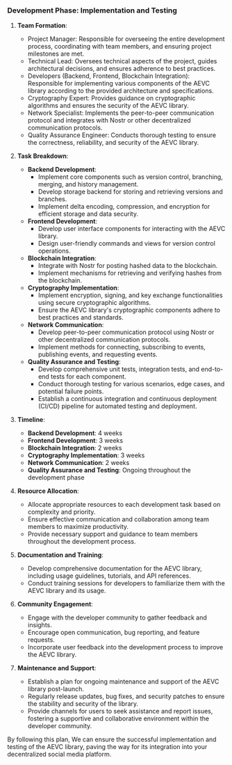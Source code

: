 ### Development Phase: Implementation and Testing

1. **Team Formation**:
   - Project Manager: Responsible for overseeing the entire development process, coordinating with team members, and ensuring project milestones are met.
   - Technical Lead: Oversees technical aspects of the project, guides architectural decisions, and ensures adherence to best practices.
   - Developers (Backend, Frontend, Blockchain Integration): Responsible for implementing various components of the AEVC library according to the provided architecture and specifications.
   - Cryptography Expert: Provides guidance on cryptographic algorithms and ensures the security of the AEVC library.
   - Network Specialist: Implements the peer-to-peer communication protocol and integrates with Nostr or other decentralized communication protocols.
   - Quality Assurance Engineer: Conducts thorough testing to ensure the correctness, reliability, and security of the AEVC library.

2. **Task Breakdown**:
   - **Backend Development**:
     - Implement core components such as version control, branching, merging, and history management.
     - Develop storage backend for storing and retrieving versions and branches.
     - Implement delta encoding, compression, and encryption for efficient storage and data security.
   - **Frontend Development**:
     - Develop user interface components for interacting with the AEVC library.
     - Design user-friendly commands and views for version control operations.
   - **Blockchain Integration**:
     - Integrate with Nostr for posting hashed data to the blockchain.
     - Implement mechanisms for retrieving and verifying hashes from the blockchain.
   - **Cryptography Implementation**:
     - Implement encryption, signing, and key exchange functionalities using secure cryptographic algorithms.
     - Ensure the AEVC library's cryptographic components adhere to best practices and standards.
   - **Network Communication**:
     - Develop peer-to-peer communication protocol using Nostr or other decentralized communication protocols.
     - Implement methods for connecting, subscribing to events, publishing events, and requesting events.
   - **Quality Assurance and Testing**:
     - Develop comprehensive unit tests, integration tests, and end-to-end tests for each component.
     - Conduct thorough testing for various scenarios, edge cases, and potential failure points.
     - Establish a continuous integration and continuous deployment (CI/CD) pipeline for automated testing and deployment.

3. **Timeline**:
   - **Backend Development**: 4 weeks
   - **Frontend Development**: 3 weeks
   - **Blockchain Integration**: 2 weeks
   - **Cryptography Implementation**: 3 weeks
   - **Network Communication**: 2 weeks
   - **Quality Assurance and Testing**: Ongoing throughout the development phase

4. **Resource Allocation**:
   - Allocate appropriate resources to each development task based on complexity and priority.
   - Ensure effective communication and collaboration among team members to maximize productivity.
   - Provide necessary support and guidance to team members throughout the development process.

5. **Documentation and Training**:
   - Develop comprehensive documentation for the AEVC library, including usage guidelines, tutorials, and API references.
   - Conduct training sessions for developers to familiarize them with the AEVC library and its usage.

6. **Community Engagement**:
   - Engage with the developer community to gather feedback and insights.
   - Encourage open communication, bug reporting, and feature requests.
   - Incorporate user feedback into the development process to improve the AEVC library.

7. **Maintenance and Support**:
   - Establish a plan for ongoing maintenance and support of the AEVC library post-launch.
   - Regularly release updates, bug fixes, and security patches to ensure the stability and security of the library.
   - Provide channels for users to seek assistance and report issues, fostering a supportive and collaborative environment within the developer community.

By following this plan, We can ensure the successful implementation and testing of the AEVC library, paving the way for its integration into your decentralized social media platform.
